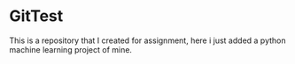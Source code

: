 # GitTest
This is a repository that I created for assignment, here i just added a python machine learning project of mine.
